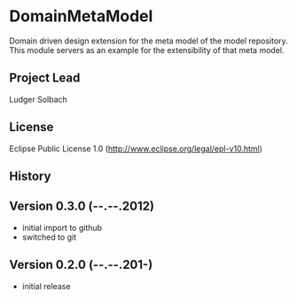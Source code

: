 DomainMetaModel
===============

Domain driven design extension for the meta model of the model repository.
This module servers as an example for the extensibility of that meta model.

Project Lead
------------
Ludger Solbach

License
-------
Eclipse Public License 1.0 (http://www.eclipse.org/legal/epl-v10.html)

History
-------

Version 0.3.0 (--.--.2012)
--------------------------
* initial import to github
* switched to git

Version 0.2.0 (--.--.201-)
--------------------------
* initial release
